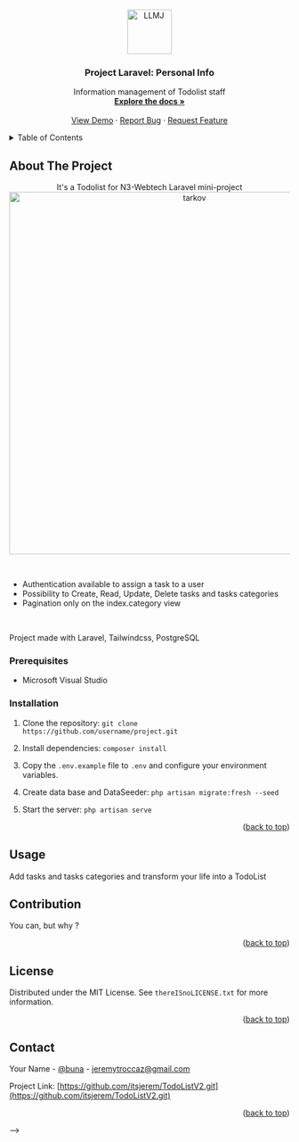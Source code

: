 <!-- Improved compatibility of back to top link: See: https://github.com/othneildrew/Best-README-Template/pull/73 -->

<a name="readme-top"></a>

<!-- PROJECT LOGO -->
<br />
<div align="center">
  <a https://github.com/tutti-dev-gang/personal-info">
    <img src="https://avatars.githubusercontent.com/u/127933072?v=4" alt="LLMJ" width="80" height="80">
  </a>

  <h3 align="center">Project Laravel: Personal Info</h3>

  <p align="center">
    Information management of Todolist staff
    <br />
    <a href="https://github.com/tutti-dev-gang/personal-info"><strong>Explore the docs »</strong></a>
    <br />
    <br />
    <a href="https://github.com/tutti-dev-gang/personal-info">View Demo</a>
    ·
    <a href="https://github.com/tutti-dev-gang/personal-info">Report Bug</a>
    ·
    <a href="https://github.com/tutti-dev-gang/personal-info">Request Feature</a>
  </p>
</div>

<!-- TABLE OF CONTENTS -->
<details>
  <summary>Table of Contents</summary>
  <ol>
    <li>
      <a href="#about-the-project">About The Project</a>
      <ul>
  <!--      <li><a href="#built-with">Built With</a></li> -->
      </ul>
    </li>
    <li>
      <a href="#installation">Installation</a>
      <ul>
        <li><a href="#prerequisites">Prerequisites</a></li>
        <li><a href="#installation">Installation</a></li>
      </ul>
    </li>
    <li><a href="#usage">Usage</a></li>
   <li><a href="#contributing">Contributing</a></li>
   <li><a href="#license">License</a></li> -->
   <li><a href="#contact">Contact</a></li>
    <!-- <li><a href="#acknowledgments">Acknowledgments</a></li> -->
  </ol>
</details>

<!-- ABOUT THE PROJECT -->

## About The Project

<p align="center">
  It's a Todolist for N3-Webtech Laravel mini-project
<img src="https://i.imgur.com/fdPhGKF.png" width="650" alt="tarkov">
</p>

<br>

<ul>
  <li>Authentication available to assign a task to a user</li>
  <li>Possibility to Create, Read, Update, Delete tasks and tasks categories</li>
  <li>Pagination only on the index.category view </li>
</ul>

<br>

<p>
    Project made with Laravel, Tailwindcss, PostgreSQL
</p>

### Prerequisites

-   Microsoft Visual Studio
<!-- * npm

```sh
npm install npm@latest -g
```

-->

### Installation

1. Clone the repository: `git clone https://github.com/username/project.git`

2. Install dependencies: `composer install`

3. Copy the `.env.example` file to `.env` and configure your environment variables.

4. Create data base and DataSeeder: `php artisan migrate:fresh --seed`

5. Start the server: `php artisan serve`

<p align="right">(<a href="#readme-top">back to top</a>)</p>

<!-- USAGE EXAMPLES -->

## Usage

Add tasks and tasks categories and transform your life into a TodoList

## Contribution

You can, but why ?

<p align="right">(<a href="#readme-top">back to top</a>)</p>

## License

Distributed under the MIT License. See `thereISnoLICENSE.txt` for more information.

<p align="right">(<a href="#readme-top">back to top</a>)</p>

## Contact

Your Name - [@buna](https://twitter.com/buna) - jeremytroccaz@gmail.com

Project Link: [https://github.com/itsjerem/TodoListV2.git](https://github.com/itsjerem/TodoListV2.git)

<p align="right">(<a href="#readme-top">back to top</a>)</p>

-->

<!-- ACKNOWLEDGMENTS -->
<!--
## Acknowledgments

Use this space to list resources you find helpful and would like to give credit to. I've included a few of my favorites to kick things off!

* [Choose an Open Source License](https://choosealicense.com)
* [GitHub Emoji Cheat Sheet](https://www.webpagefx.com/tools/emoji-cheat-sheet)
* [Malven's Flexbox Cheatsheet](https://flexbox.malven.co/)
* [Malven's Grid Cheatsheet](https://grid.malven.co/)
* [Img Shields](https://shields.io)
* [GitHub Pages](https://pages.github.com)
* [Font Awesome](https://fontawesome.com)
* [React Icons](https://react-icons.github.io/react-icons/search)

<p align="right">(<a href="#readme-top">back to top</a>)</p>


-->
<!-- MARKDOWN LINKS & IMAGES -->
<!-- https://www.markdownguide.org/basic-syntax/#reference-style-links -->

[contributors-shield]: https://img.shields.io/github/contributors/othneildrew/Best-README-Template.svg?style=for-the-badge
[contributors-url]: https://github.com/othneildrew/Best-README-Template/graphs/contributors
[forks-shield]: https://img.shields.io/github/forks/othneildrew/Best-README-Template.svg?style=for-the-badge
[forks-url]: https://github.com/othneildrew/Best-README-Template/network/members
[stars-shield]: https://img.shields.io/github/stars/othneildrew/Best-README-Template.svg?style=for-the-badge
[stars-url]: https://github.com/othneildrew/Best-README-Template/stargazers
[issues-shield]: https://img.shields.io/github/issues/othneildrew/Best-README-Template.svg?style=for-the-badge
[issues-url]: https://github.com/othneildrew/Best-README-Template/issues
[license-shield]: https://img.shields.io/github/license/othneildrew/Best-README-Template.svg?style=for-the-badge
[license-url]: https://github.com/othneildrew/Best-README-Template/blob/master/LICENSE.txt
[linkedin-shield]: https://img.shields.io/badge/-LinkedIn-black.svg?style=for-the-badge&logo=linkedin&colorB=555
[linkedin-url]: https://linkedin.com/in/othneildrew
[product-screenshot]: images/screenshot.png
[Next.js]: https://img.shields.io/badge/next.js-000000?style=for-the-badge&logo=nextdotjs&logoColor=white
[Next-url]: https://nextjs.org/
[React.js]: https://img.shields.io/badge/React-20232A?style=for-the-badge&logo=react&logoColor=61DAFB
[React-url]: https://reactjs.org/
[Vue.js]: https://img.shields.io/badge/Vue.js-35495E?style=for-the-badge&logo=vuedotjs&logoColor=4FC08D
[Vue-url]: https://vuejs.org/
[Angular.io]: https://img.shields.io/badge/Angular-DD0031?style=for-the-badge&logo=angular&logoColor=white
[Angular-url]: https://angular.io/
[Svelte.dev]: https://img.shields.io/badge/Svelte-4A4A55?style=for-the-badge&logo=svelte&logoColor=FF3E00
[Svelte-url]: https://svelte.dev/
[Laravel.com]: https://img.shields.io/badge/Laravel-FF2D20?style=for-the-badge&logo=laravel&logoColor=white
[Laravel-url]: https://laravel.com
[Bootstrap.com]: https://img.shields.io/badge/Bootstrap-563D7C?style=for-the-badge&logo=bootstrap&logoColor=white
[Bootstrap-url]: https://getbootstrap.com
[JQuery.com]: https://img.shields.io/badge/jQuery-0769AD?style=for-the-badge&logo=jquery&logoColor=white
[JQuery-url]: https://jquery.com
